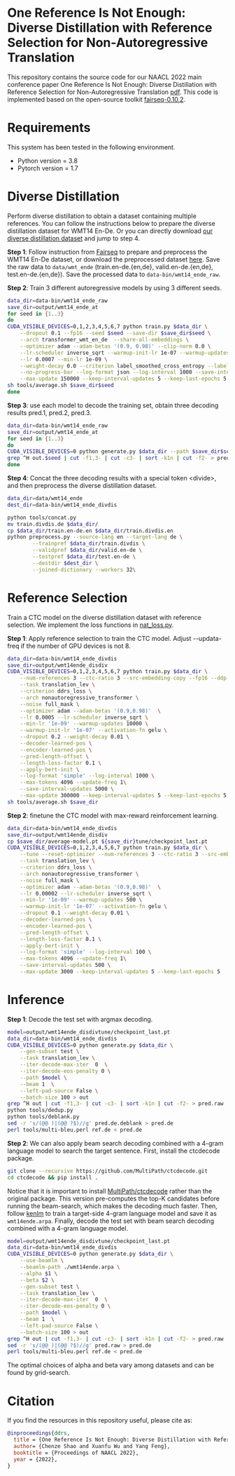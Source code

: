 # One Reference Is Not Enough: Diverse Distillation with Reference Selection for Non-Autoregressive Translation
This repository contains the source code for our NAACL 2022 main conference paper One Reference Is Not Enough: Diverse Distillation with Reference Selection for Non-Autoregressive Translation [pdf](https://arxiv.org/pdf/2205.14333.pdf). This code is implemented based on the open-source toolkit [fairseq-0.10.2](https://github.com/pytorch/fairseq).

# Requirements
This system has been tested in the following environment.

+ Python version = 3.8
+ Pytorch version = 1.7

# Diverse Distillation
Perform diverse distillation to obtain a dataset containing multiple references. You can follow the instructions below to prepare the diverse distillation dataset for WMT14 En-De. Or you can directly download [our diverse distillation dataset](https://drive.google.com/file/d/1-A0fufa8m7aNaCgspBtakJaRgOCcoIMt/view?usp=sharing) and jump to step 4.

**Step 1**: Follow instruction from [Fairseq](https://github.com/pytorch/fairseq/tree/master/examples/translation) to prepare and preprocess the WMT14 En-De dataset, or download the preprocessed dataset [here](http://dl.fbaipublicfiles.com/nat/original_dataset.zip). Save the raw data to ``data/wmt_ende`` (train.en-de.{en,de}, valid.en-de.{en,de}, test.en-de.{en,de}). Save the processed data to ``data-bin/wmt14_ende_raw``.

**Step 2**: Train 3 different autoregressive models by using 3 different seeds. 

```bash
data_dir=data-bin/wmt14_ende_raw
save_dir=output/wmt14_ende_at
for seed in {1..3}
do
CUDA_VISIBLE_DEVICES=0,1,2,3,4,5,6,7 python train.py $data_dir \
    --dropout 0.1 --fp16 --seed $seed --save-dir $save_dir$seed \
    --arch transformer_wmt_en_de  --share-all-embeddings \
    --optimizer adam --adam-betas '(0.9, 0.98)' --clip-norm 0.0 \
    --lr-scheduler inverse_sqrt --warmup-init-lr 1e-07 --warmup-updates 4000 \
    --lr 0.0007 --min-lr 1e-09 \
    --weight-decay 0.0 --criterion label_smoothed_cross_entropy --label-smoothing 0.1 --max-tokens 4096 --update-freq 1\
    --no-progress-bar --log-format json --log-interval 1000 --save-interval-updates 5000 \
    --max-update 150000 --keep-interval-updates 5 --keep-last-epochs 5
sh tools/average.sh $save_dir$seed
done
```
**Step 3**: use each model to decode the training set, obtain three decoding results pred.1, pred.2, pred.3.
```bash
data_dir=data-bin/wmt14_ende_raw
save_dir=output/wmt14_ende_at
for seed in {1..3}
do
CUDA_VISIBLE_DEVICES=0 python generate.py $data_dir --path $save_dir$seed/average-model.pt --gen-subset train --beam 5 --batch-size 100 --lenpen 0.6 > out.$seed
grep ^H out.$seed | cut -f1,3- | cut -c3- | sort -k1n | cut -f2- > pred.$seed
done
```
**Step 4**: Concat the three decoding results with a special token \<divide>, and then preprocess the diverse distillation dataset.
```bash
data_dir=data/wmt14_ende
dest_dir=data-bin/wmt14_ende_divdis

python tools/concat.py
mv train.divdis.de $data_dir/
cp $data_dir/train.en-de.en $data_dir/train.divdis.en
python preprocess.py --source-lang en --target-lang de \
        --trainpref $data_dir/train.divdis \
        --validpref $data_dir/valid.en-de \
        --testpref $data_dir/test.en-de \
        --destdir $dest_dir \
        --joined-dictionary --workers 32\
```

# Reference Selection
Train a CTC model on the diverse distillation dataset with reference selection. We implement the loss functions in [nat_loss.py](https://github.com/ictnlp/DDRS-NAT/blob/main/fairseq/criterions/nat_loss.py).

**Step 1**: Apply reference selection to train the CTC model. Adjust --updata-freq if the number of GPU devices is not 8.
```bash
data_dir=data-bin/wmt14_ende_divdis
save_dir=output/wmt14ende_disdiv
CUDA_VISIBLE_DEVICES=0,1,2,3,4,5,6,7 python train.py $data_dir \
    --num-references 3 --ctc-ratio 3 --src-embedding-copy --fp16 --ddp-backend=no_c10d --save-dir $save_dir \
    --task translation_lev \
    --criterion ddrs_loss \
    --arch nonautoregressive_transformer \
    --noise full_mask \
    --optimizer adam --adam-betas '(0.9,0.98)'  \
    --lr 0.0005 --lr-scheduler inverse_sqrt \
    --min-lr '1e-09' --warmup-updates 10000 \
    --warmup-init-lr '1e-07' --activation-fn gelu \
    --dropout 0.2 --weight-decay 0.01 \
    --decoder-learned-pos \
    --encoder-learned-pos \
    --pred-length-offset \
    --length-loss-factor 0.1 \
    --apply-bert-init \
    --log-format 'simple' --log-interval 1000 \
    --max-tokens 4096 --update-freq 1\
    --save-interval-updates 5000 \
    --max-update 300000 --keep-interval-updates 5 --keep-last-epochs 5
sh tools/average.sh $save_dir
```
**Step 2**: finetune the CTC model with max-reward reinforcement learning.
```bash
data_dir=data-bin/wmt14_ende_divdis
save_dir=output/wmt14ende_disdiv
cp $save_dir/average-model.pt ${save_dir}tune/checkpoint_last.pt
CUDA_VISIBLE_DEVICES=0,1,2,3,4,5,6,7 python train.py $data_dir \
    --tune --reset-optimizer --num-references 3 --ctc-ratio 3 --src-embedding-copy --fp16 --ddp-backend=no_c10d --save-dir ${save_dir}tune \
    --task translation_lev \
    --criterion ddrs_loss \
    --arch nonautoregressive_transformer \
    --noise full_mask \
    --optimizer adam --adam-betas '(0.9,0.98)'  \
    --lr 0.00002 --lr-scheduler inverse_sqrt \
    --min-lr '1e-09' --warmup-updates 500 \
    --warmup-init-lr '1e-07' --activation-fn gelu \
    --dropout 0.1 --weight-decay 0.01 \
    --decoder-learned-pos \
    --encoder-learned-pos \
    --pred-length-offset \
    --length-loss-factor 0.1 \
    --apply-bert-init \
    --log-format 'simple' --log-interval 100 \
    --max-tokens 4096 --update-freq 1\
    --save-interval-updates 500 \
    --max-update 3000 --keep-interval-updates 5 --keep-last-epochs 5
```
# Inference
**Step 1**: Decode the test set with argmax decoding.
```bash
model=output/wmt14ende_disdivtune/checkpoint_last.pt
data_dir=data-bin/wmt14_ende_divdis
CUDA_VISIBLE_DEVICES=0 python generate.py $data_dir \
    --gen-subset test \
    --task translation_lev \
    --iter-decode-max-iter  0  \
    --iter-decode-eos-penalty 0 \
    --path $model \
    --beam 1  \
    --left-pad-source False \
    --batch-size 100 > out
grep ^H out | cut -f1,3- | cut -c3- | sort -k1n | cut -f2- > pred.raw
python tools/dedup.py
python tools/deblank.py
sed -r 's/(@@ )|(@@ ?$)//g' pred.de.deblank > pred.de
perl tools/multi-bleu.perl ref.de < pred.de
```
**Step 2**: We can also apply beam search decoding combined with a 4-gram language model to search the target sentence. First, install the ctcdecode package.
```bash
git clone --recursive https://github.com/MultiPath/ctcdecode.git
cd ctcdecode && pip install .
```
Notice that it is important to install [MultiPath/ctcdecode](https://github.com/MultiPath/ctcdecode) rather than the original package. This version pre-computes the top-K candidates before running the beam-search, which makes the decoding much faster. Then, follow [kenlm](https://github.com/kpu/kenlm) to train a target-side 4-gram language model and save it as ``wmt14ende.arpa``. Finally, decode the test set with beam search decoding combined with a 4-gram language model.
```bash
model=output/wmt14ende_disdivtune/checkpoint_last.pt
data_dir=data-bin/wmt14_ende_divdis
CUDA_VISIBLE_DEVICES=0 python generate.py $data_dir \
    --use-beamlm \
    --beamlm-path ./wmt14ende.arpa \
    --alpha $1 \
    --beta $2 \
    --gen-subset test \
    --task translation_lev \
    --iter-decode-max-iter  0  \
    --iter-decode-eos-penalty 0 \
    --path $model \
    --beam 1  \
    --left-pad-source False \
    --batch-size 100 > out
grep ^H out | cut -f1,3- | cut -c3- | sort -k1n | cut -f2- > pred.raw
sed -r 's/(@@ )|(@@ ?$)//g' pred.raw > pred.de
perl tools/multi-bleu.perl ref.de < pred.de
```
The optimal choices of alpha and beta vary among datasets and can be found by grid-search.
# Citation

If you find the resources in this repository useful, please cite as:

``` bibtex
@inproceedings{ddrs,
  title = {One Reference Is Not Enough: Diverse Distillation with Reference Selection for Non-Autoregressive Translation},
  author= {Chenze Shao and Xuanfu Wu and Yang Feng},
  booktitle = {Proceedings of NAACL 2022},
  year = {2022},
}
```
